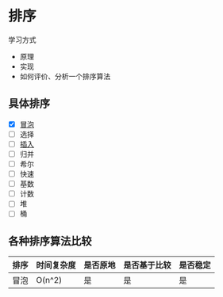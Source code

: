 # 排序

学习方式
- 原理
- 实现
- 如何评价、分析一个排序算法

## 具体排序
- [x] [冒泡](https://zh.wikipedia.org/wiki/%E5%86%92%E6%B3%A1%E6%8E%92%E5%BA%8F)
- [ ] 选择
- [ ] [插入](https://zh.wikipedia.org/zh-hans/%E6%8F%92%E5%85%A5%E6%8E%92%E5%BA%8F)
- [ ] 归并
- [ ] 希尔
- [ ] 快速
- [ ] 基数
- [ ] 计数
- [ ] 堆
- [ ] 桶
## 各种排序算法比较

|排序|时间复杂度|是否原地| 是否基于比较 | 是否稳定| 
|----|---|----|---|---|
|冒泡|O(n^2)|是|是|是|